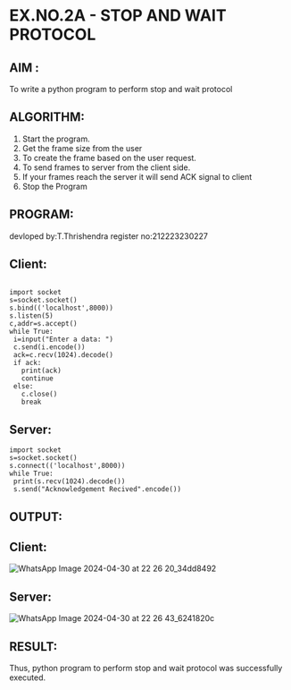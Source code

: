 # EX.NO.2A - STOP AND WAIT PROTOCOL
## AIM :
To write a python program to perform stop and wait protocol
## ALGORITHM:
1. Start the program.
2. Get the frame size from the user
3. To create the frame based on the user request.
4. To send frames to server from the client side.
5. If your frames reach the server it will send ACK signal to client
6. Stop the Program
## PROGRAM:
devloped by:T.Thrishendra
register no:212223230227
## Client:
```

import socket
s=socket.socket()
s.bind(('localhost',8000))
s.listen(5)
c,addr=s.accept()
while True:
 i=input("Enter a data: ")
 c.send(i.encode())
 ack=c.recv(1024).decode()
 if ack:
   print(ack)
   continue
 else:
   c.close()
   break
```
## Server:
```
import socket
s=socket.socket()
s.connect(('localhost',8000))
while True:
 print(s.recv(1024).decode())
 s.send("Acknowledgement Recived".encode())
```
## OUTPUT:
## Client:
![WhatsApp Image 2024-04-30 at 22 26 20_34dd8492](https://github.com/JAYASREE24032006/2a_Stop_and_Wait_Protocol/assets/144360800/babac62c-b063-41e0-aaf6-6977a82f5175)

## Server:
![WhatsApp Image 2024-04-30 at 22 26 43_6241820c](https://github.com/JAYASREE24032006/2a_Stop_and_Wait_Protocol/assets/144360800/1ddd6c66-b581-416b-8c3f-a75f6afc22cd)

## RESULT:
Thus, python program to perform stop and wait protocol was successfully executed.
